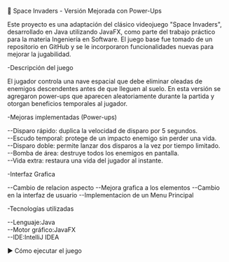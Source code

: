 👾 Space Invaders - Versión Mejorada con Power-Ups

Este proyecto es una adaptación del clásico videojuego "Space Invaders", 
desarrollado en Java utilizando JavaFX, como parte del trabajo práctico para la materia Ingeniería en Software.
El juego base fue tomado de un repositorio en GitHub y se le incorporaron funcionalidades nuevas para mejorar la jugabilidad.

-Descripción del juego

El jugador controla una nave espacial que debe eliminar oleadas de enemigos descendentes antes de que lleguen al suelo. 
En esta versión se agregaron power-ups que aparecen aleatoriamente durante la partida y otorgan beneficios temporales al jugador.

-Mejoras implementadas (Power-ups) 

--Disparo rápido: duplica la velocidad de disparo por 5 segundos.  
--Escudo temporal: protege de un impacto enemigo sin perder una vida.  
--Disparo doble: permite lanzar dos disparos a la vez por tiempo limitado.  
--Bomba de área: destruye todos los enemigos en pantalla.  
--Vida extra: restaura una vida del jugador al instante.

-Interfaz Grafica

--Cambio de relacion aspecto
--Mejora grafica a los elementos
--Cambio en la interfaz de usuario
--Implementacion de un Menu Principal

-Tecnologías utilizadas

--Lenguaje:Java  
--Motor gráfico:JavaFX  
--IDE:IntelliJ IDEA



▶️ Cómo ejecutar el juego

